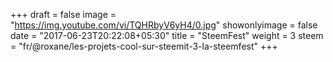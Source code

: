 +++
draft = false
image = "https://img.youtube.com/vi/TQHRbyV6yH4/0.jpg"
showonlyimage = false
date = "2017-06-23T20:22:08+05:30"
title = "SteemFest"
weight = 3
steem = "fr/@roxane/les-projets-cool-sur-steemit-3-la-steemfest"
+++

<!--more-->
